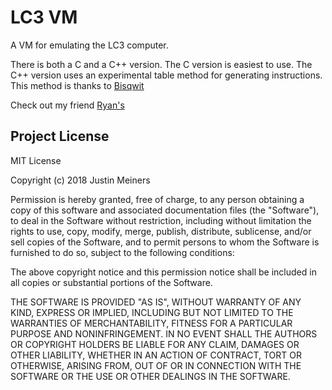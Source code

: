 # LC3 VM

A VM for emulating the LC3 computer. 

There is both a C and a C++ version. The C version is easiest to use. The C++ version uses an experimental table method for generating instructions. This method is thanks to [Bisqwit](https://github.com/bisqwit)

Check out my friend [Ryan's](https://github.com/rpendleton/c-lc3sim)


## Project License

MIT License

Copyright (c) 2018 Justin Meiners

Permission is hereby granted, free of charge, to any person obtaining a copy of this software and associated documentation files (the "Software"), to deal in the Software without restriction, including without limitation the rights to use, copy, modify, merge, publish, distribute, sublicense, and/or sell copies of the Software, and to permit persons to whom the Software is furnished to do so, subject to the following conditions:

The above copyright notice and this permission notice shall be included in all copies or substantial portions of the Software.

THE SOFTWARE IS PROVIDED "AS IS", WITHOUT WARRANTY OF ANY KIND, EXPRESS OR IMPLIED, INCLUDING BUT NOT LIMITED TO THE WARRANTIES OF MERCHANTABILITY, FITNESS FOR A PARTICULAR PURPOSE AND NONINFRINGEMENT. IN NO EVENT SHALL THE AUTHORS OR COPYRIGHT HOLDERS BE LIABLE FOR ANY CLAIM, DAMAGES OR OTHER LIABILITY, WHETHER IN AN ACTION OF CONTRACT, TORT OR OTHERWISE, ARISING FROM, OUT OF OR IN CONNECTION WITH THE SOFTWARE OR THE USE OR OTHER DEALINGS IN THE SOFTWARE.


